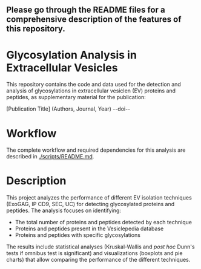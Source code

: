 ## Please go through the README files for a comprehensive description of the features of this repository.

# Glycosylation Analysis in Extracellular Vesicles
This repository contains the code and data used for the detection and analysis of glycosylations in extracellular vesiclen (EV) proteins and peptides, as supplementary material for the publication:

[Publication Title] (Authors, Journal, Year)
--doi--

# Workflow
The complete workflow and required dependencies for this analysis are described in <ins>./scripts/README.md</ins>.


# Description
This project analyzes the performance of different EV isolation techniques (ExoGAG, IP CD9, SEC, UC) for detecting glycosylated proteins and peptides. The analysis focuses on identifying:

- The total number of proteins and peptides detected by each technique
- Proteins and peptides present in the Vesiclepedia database
- Proteins and peptides with specific glycosylations

The results include statistical analyses (Kruskal-Wallis and *post hoc* Dunn's tests if omnibus test is significant) and visualizations (boxplots and pie charts) that allow comparing the performance of the different techniques.
